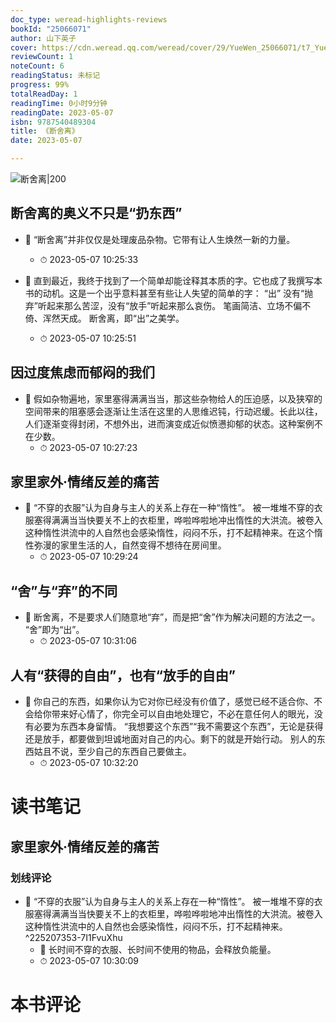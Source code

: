```yaml
---
doc_type: weread-highlights-reviews
bookId: "25066071"
author: 山下英子
cover: https://cdn.weread.qq.com/weread/cover/29/YueWen_25066071/t7_YueWen_25066071.jpg
reviewCount: 1
noteCount: 6
readingStatus: 未标记
progress: 99%
totalReadDay: 1
readingTime: 0小时9分钟
readingDate: 2023-05-07
isbn: 9787540489304
title: 《断舍离》
date: 2023-05-07

---
```


![ 断舍离|200](https://cdn.weread.qq.com/weread/cover/29/YueWen_25066071/t7_YueWen_25066071.jpg)


## 断舍离的奥义不只是“扔东西”


- 📌 “断舍离”并非仅仅是处理废品杂物。它带有让人生焕然一新的力量。 
    - ⏱ 2023-05-07 10:25:33 

- 📌 直到最近，我终于找到了一个简单却能诠释其本质的字。它也成了我撰写本书的动机。这是一个出乎意料甚至有些让人失望的简单的字：
“出”
没有“抛弃”听起来那么苦涩，没有“放手”听起来那么哀伤。
笔画简洁、立场不偏不倚、浑然天成。
断舍离，即“出”之美学。 
    - ⏱ 2023-05-07 10:25:51 
## 因过度焦虑而郁闷的我们


- 📌 假如杂物遍地，家里塞得满满当当，那这些杂物给人的压迫感，以及狭窄的空间带来的阻塞感会逐渐让生活在这里的人思维迟钝，行动迟缓。长此以往，人们逐渐变得封闭，不想外出，进而演变成近似愤懑抑郁的状态。这种案例不在少数。 
    - ⏱ 2023-05-07 10:27:23 
## 家里家外·情绪反差的痛苦


- 📌 “不穿的衣服”认为自身与主人的关系上存在一种“惰性”。
被一堆堆不穿的衣服塞得满满当当快要关不上的衣柜里，哗啦哗啦地冲出惰性的大洪流。被卷入这种惰性洪流中的人自然也会感染惰性，闷闷不乐，打不起精神来。在这个惰性弥漫的家里生活的人，自然变得不想待在房间里。 
    - ⏱ 2023-05-07 10:29:24 
## “舍”与“弃”的不同


- 📌 断舍离，不是要求人们随意地“弃”，而是把“舍”作为解决问题的方法之一。
“舍”即为“出”。 
    - ⏱ 2023-05-07 10:31:06 
## 人有“获得的自由”，也有“放手的自由”


- 📌 你自己的东西，如果你认为它对你已经没有价值了，感觉已经不适合你、不会给你带来好心情了，你完全可以自由地处理它，不必在意任何人的眼光，没有必要为东西本身留情。
“我想要这个东西”“我不需要这个东西”，无论是获得还是放手，都要做到坦诚地面对自己的内心。剩下的就是开始行动。
别人的东西姑且不说，至少自己的东西自己要做主。 
    - ⏱ 2023-05-07 10:32:20 

# 读书笔记

## 家里家外·情绪反差的痛苦

### 划线评论
- 📌 “不穿的衣服”认为自身与主人的关系上存在一种“惰性”。
被一堆堆不穿的衣服塞得满满当当快要关不上的衣柜里，哗啦哗啦地冲出惰性的大洪流。被卷入这种惰性洪流中的人自然也会感染惰性，闷闷不乐，打不起精神来。  ^225207353-7I1FvuXhu
    - 💭 长时间不穿的衣服、长时间不使用的物品，会释放负能量。
    - ⏱ 2023-05-07 10:30:09
   

# 本书评论
